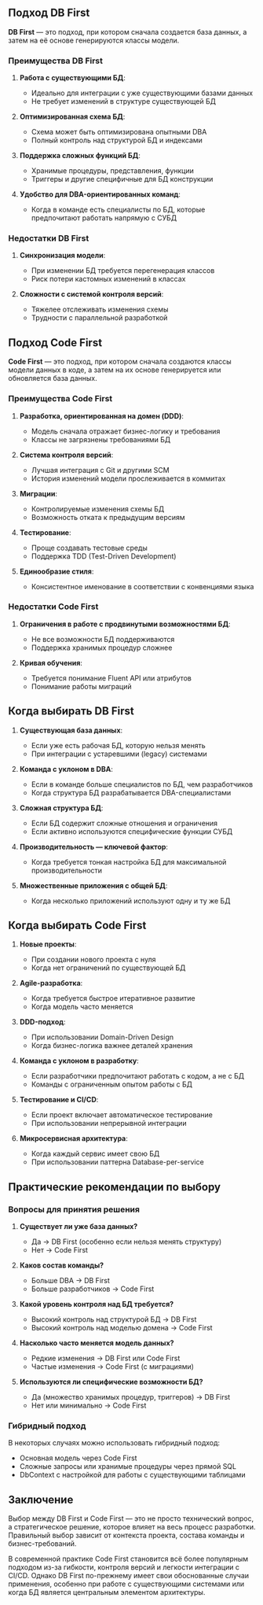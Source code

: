 ## Подход DB First

**DB First** — это подход, при котором сначала создается база данных, а затем на её основе генерируются классы модели.

### Преимущества DB First

1. **Работа с существующими БД**:
    
    - Идеально для интеграции с уже существующими базами данных
    - Не требует изменений в структуре существующей БД
2. **Оптимизированная схема БД**:
    
    - Схема может быть оптимизирована опытными DBA
    - Полный контроль над структурой БД и индексами
3. **Поддержка сложных функций БД**:
    
    - Хранимые процедуры, представления, функции
    - Триггеры и другие специфичные для БД конструкции
4. **Удобство для DBA-ориентированных команд**:
    
    - Когда в команде есть специалисты по БД, которые предпочитают работать напрямую с СУБД

### Недостатки DB First

1. **Синхронизация модели**:
    
    - При изменении БД требуется перегенерация классов
    - Риск потери кастомных изменений в классах
2. **Сложности с системой контроля версий**:
    
    - Тяжелее отслеживать изменения схемы
    - Трудности с параллельной разработкой

## Подход Code First

**Code First** — это подход, при котором сначала создаются классы модели данных в коде, а затем на их основе генерируется или обновляется база данных.

### Преимущества Code First

1. **Разработка, ориентированная на домен (DDD)**:
    
    - Модель сначала отражает бизнес-логику и требования
    - Классы не загрязнены требованиями БД
2. **Система контроля версий**:
    
    - Лучшая интеграция с Git и другими SCM
    - История изменений модели прослеживается в коммитах
3. **Миграции**:
    
    - Контролируемые изменения схемы БД
    - Возможность отката к предыдущим версиям
4. **Тестирование**:
    
    - Проще создавать тестовые среды
    - Поддержка TDD (Test-Driven Development)
5. **Единообразие стиля**:
    
    - Консистентное именование в соответствии с конвенциями языка

### Недостатки Code First

1. **Ограничения в работе с продвинутыми возможностями БД**:
    
    - Не все возможности БД поддерживаются
    - Поддержка хранимых процедур сложнее
2. **Кривая обучения**:
    
    - Требуется понимание Fluent API или атрибутов
    - Понимание работы миграций

## Когда выбирать DB First

1. **Существующая база данных**:
    
    - Если уже есть рабочая БД, которую нельзя менять
    - При интеграции с устаревшими (legacy) системами
2. **Команда с уклоном в DBA**:
    
    - Если в команде больше специалистов по БД, чем разработчиков
    - Когда структура БД разрабатывается DBA-специалистами
3. **Сложная структура БД**:
    
    - Если БД содержит сложные отношения и ограничения
    - Если активно используются специфические функции СУБД
4. **Производительность — ключевой фактор**:
    
    - Когда требуется тонкая настройка БД для максимальной производительности
5. **Множественные приложения с общей БД**:
    
    - Когда несколько приложений используют одну и ту же БД

## Когда выбирать Code First

1. **Новые проекты**:
    
    - При создании нового проекта с нуля
    - Когда нет ограничений по существующей БД
2. **Agile-разработка**:
    
    - Когда требуется быстрое итеративное развитие
    - Когда модель часто меняется
3. **DDD-подход**:
    
    - При использовании Domain-Driven Design
    - Когда бизнес-логика важнее деталей хранения
4. **Команда с уклоном в разработку**:
    
    - Если разработчики предпочитают работать с кодом, а не с БД
    - Команды с ограниченным опытом работы с БД
5. **Тестирование и CI/CD**:
    
    - Если проект включает автоматическое тестирование
    - При использовании непрерывной интеграции
6. **Микросервисная архитектура**:
    
    - Когда каждый сервис имеет свою БД
    - При использовании паттерна Database-per-service

## Практические рекомендации по выбору

### Вопросы для принятия решения

1. **Существует ли уже база данных?**
    
    - Да → DB First (особенно если нельзя менять структуру)
    - Нет → Code First
2. **Каков состав команды?**
    
    - Больше DBA → DB First
    - Больше разработчиков → Code First
3. **Какой уровень контроля над БД требуется?**
    
    - Высокий контроль над структурой БД → DB First
    - Высокий контроль над моделью домена → Code First
4. **Насколько часто меняется модель данных?**
    
    - Редкие изменения → DB First или Code First
    - Частые изменения → Code First (с миграциями)
5. **Используются ли специфические возможности БД?**
    
    - Да (множество хранимых процедур, триггеров) → DB First
    - Нет или минимально → Code First

### Гибридный подход

В некоторых случаях можно использовать гибридный подход:

- Основная модель через Code First
- Сложные запросы или хранимые процедуры через прямой SQL
- DbContext с настройкой для работы с существующими таблицами

## Заключение

Выбор между DB First и Code First — это не просто технический вопрос, а стратегическое решение, которое влияет на весь процесс разработки. Правильный выбор зависит от контекста проекта, состава команды и бизнес-требований.

В современной практике Code First становится всё более популярным подходом из-за гибкости, контроля версий и легкости интеграции с CI/CD. Однако DB First по-прежнему имеет свои обоснованные случаи применения, особенно при работе с существующими системами или когда БД является центральным элементом архитектуры.